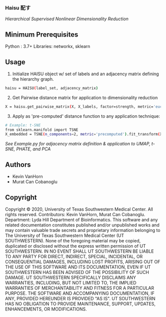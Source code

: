 ### Haisu 配す
*Hierarchical Supervised Nonlinear Dimensionality Reduction*

## Minimum Prerequisites
Python   : 3.7+ 
Libraries: networkx, sklearn

## Usage
1. Initialize HAISU object w/ set of labels and an adjacency matrix defining the hierarchy graph.
```sh
haisu = HAISU(label_set, adjacency_matrix)
```
2. Get Pairwise distance matrix for application to dimensionality reduction
```sh
X = haisu.get_pairwise_matrix(X, X_labels, factor=strength, metric='euclidean', n_jobs=1)
```
3. Apply as 'pre-computed' distance function to any application technique:
```sh
# Example: t-SNE
from sklearn.manifold import TSNE
X_embedded = TSNE(n_components=2, metric='precomputed').fit_transform(X)
```

*See Example.py for adjacency matrix definition & application to UMAP, t-SNE, PHATE, and PCA*

## Authors
* Kevin VanHorn
* Murat Can Cobanoglu

## Copyright
Copyright © 2020, University of Texas Southwestern Medical Center. All rights reserved. Contributors: Kevin VanHorn, Murat Can Cobanoglu. Department: Lyda Hill Department of Bioinformatics. This software and any related documentation constitutes published and/or unpublished works and may contain valuable trade secrets and proprietary information belonging to The University of Texas Southwestern Medical Center (UT SOUTHWESTERN).  None of the foregoing material may be copied, duplicated or disclosed without the express written permission of UT SOUTHWESTERN.  IN NO EVENT SHALL UT SOUTHWESTERN BE LIABLE TO ANY PARTY FOR DIRECT, INDIRECT, SPECIAL, INCIDENTAL, OR CONSEQUENTIAL DAMAGES, INCLUDING LOST PROFITS, ARISING OUT OF THE USE OF THIS SOFTWARE AND ITS DOCUMENTATION, EVEN IF UT SOUTHWESTERN HAS BEEN ADVISED OF THE POSSIBILITY OF SUCH DAMAGE.  UT SOUTHWESTERN SPECIFICALLY DISCLAIMS ANY WARRANTIES, INCLUDING, BUT NOT LIMITED TO, THE IMPLIED WARRANTIES OF MERCHANTABILITY AND FITNESS FOR A PARTICULAR PURPOSE. THE SOFTWARE AND ACCOMPANYING DOCUMENTATION, IF ANY, PROVIDED HEREUNDER IS PROVIDED "AS IS". UT SOUTHWESTERN HAS NO OBLIGATION TO PROVIDE MAINTENANCE, SUPPORT, UPDATES, ENHANCEMENTS, OR MODIFICATIONS.